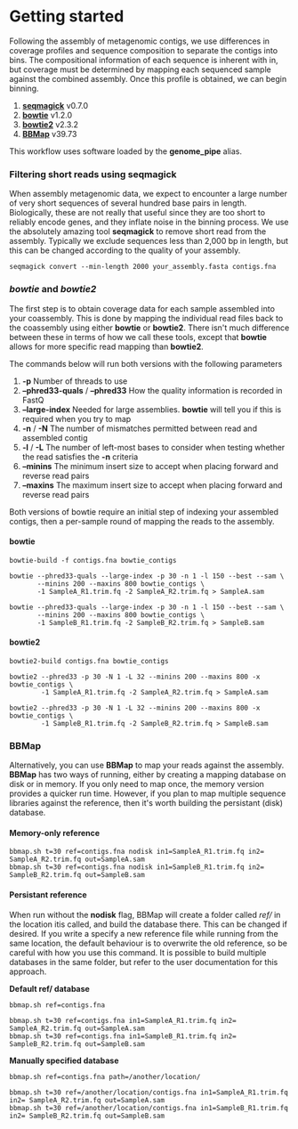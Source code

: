 # Getting started

Following the assembly of metagenomic contigs, we use differences in coverage profiles and sequence composition to separate the contigs into bins. The compositional information of each sequence is inherent with in, but coverage must be determined by mapping each sequenced sample against the combined assembly. Once this profile is obtained, we can begin binning.

1. [**seqmagick**](https://fhcrc.github.io/seqmagick/) v0.7.0
1. [**bowtie**](http://bowtie-bio.sourceforge.net/index.shtml) v1.2.0
1. [**bowtie2**](http://bowtie-bio.sourceforge.net/bowtie2/index.shtml) v2.3.2
1. [**BBMap**](https://jgi.doe.gov/data-and-tools/bbtools/bb-tools-user-guide/bbmap-guide/) v39.73

This workflow uses software loaded by the **genome_pipe** alias.

### Filtering short reads using seqmagick

When assembly metagenomic data, we expect to encounter a large number of very short sequences of several hundred base pairs in length. Biologically, these are not really that useful since they are too short to reliably encode genes, and they inflate noise in the binning process. We use the absolutely amazing tool **seqmagick** to remove short read from the assembly. Typically we exclude sequences less than 2,000 bp in length, but this can be changed according to the quality of your assembly.

```
seqmagick convert --min-length 2000 your_assembly.fasta contigs.fna
```

### *bowtie* and *bowtie2*

The first step is to obtain coverage data for each sample assembled into your coassembly. This is done by mapping the individual read files back to the coassembly using either
**bowtie** or **bowtie2**. There isn't much difference between these in terms of how we call these tools, except that **bowtie** allows for more specific read mapping than **bowtie2**.

The commands below will run both versions with the following parameters

1. **-p** Number of threads to use
1. **–phred33-quals** / **–phred33** How the quality information is recorded in FastQ
1. **–large-index** Needed for large assemblies. **bowtie** will tell you if this is required when you try to map
1. **-n** / **-N** The number of mismatches permitted between read and assembled contig
1. **-l** / **-L** The number of left-most bases to consider when testing whether the read satisfies the **-n** criteria
1. **–minins** The minimum insert size to accept when placing forward and reverse read pairs
1. **–maxins** The maximum insert size to accept when placing forward and reverse read pairs

Both versions of bowtie require an initial step of indexing your assembled contigs, then a per-sample round of mapping the reads to the assembly.

#### bowtie

```
bowtie-build -f contigs.fna bowtie_contigs

bowtie --phred33-quals --large-index -p 30 -n 1 -l 150 --best --sam \
       --minins 200 --maxins 800 bowtie_contigs \
       -1 SampleA_R1.trim.fq -2 SampleA_R2.trim.fq > SampleA.sam

bowtie --phred33-quals --large-index -p 30 -n 1 -l 150 --best --sam \
       --minins 200 --maxins 800 bowtie_contigs \
       -1 SampleB_R1.trim.fq -2 SampleB_R2.trim.fq > SampleB.sam
```

#### bowtie2

```
bowtie2-build contigs.fna bowtie_contigs

bowtie2 --phred33 -p 30 -N 1 -L 32 --minins 200 --maxins 800 -x bowtie_contigs \
        -1 SampleA_R1.trim.fq -2 SampleA_R2.trim.fq > SampleA.sam

bowtie2 --phred33 -p 30 -N 1 -L 32 --minins 200 --maxins 800 -x bowtie_contigs \
        -1 SampleB_R1.trim.fq -2 SampleB_R2.trim.fq > SampleB.sam
```

### BBMap

Alternatively, you can use **BBMap** to map your reads against the assembly. **BBMap** has two ways of running, either by creating a mapping database on disk or in memory. If you only need to map once, the memory version provides a quicker run time. However, if you plan to map multiple sequence libraries against the reference, then it's worth building the persistant (disk) database.

#### Memory-only reference

```
bbmap.sh t=30 ref=contigs.fna nodisk in1=SampleA_R1.trim.fq in2= SampleA_R2.trim.fq out=SampleA.sam
bbmap.sh t=30 ref=contigs.fna nodisk in1=SampleB_R1.trim.fq in2= SampleB_R2.trim.fq out=SampleB.sam
```

#### Persistant reference

When run without the **nodisk** flag, BBMap will create a folder called *ref/* in the location itis called, and build the database there. This can be changed if desired. If you write a specify a new reference file while running from the same location, the default behaviour is to overwrite the old reference, so be careful with how you use this command. It is possible to build multiple databases in the same folder, but refer to the user documentation for this approach.

**Default ref/ database**

```
bbmap.sh ref=contigs.fna

bbmap.sh t=30 ref=contigs.fna in1=SampleA_R1.trim.fq in2= SampleA_R2.trim.fq out=SampleA.sam
bbmap.sh t=30 ref=contigs.fna in1=SampleB_R1.trim.fq in2= SampleB_R2.trim.fq out=SampleB.sam
```

**Manually specified database**

```
bbmap.sh ref=contigs.fna path=/another/location/

bbmap.sh t=30 ref=/another/location/contigs.fna in1=SampleA_R1.trim.fq in2= SampleA_R2.trim.fq out=SampleA.sam
bbmap.sh t=30 ref=/another/location/contigs.fna in1=SampleB_R1.trim.fq in2= SampleB_R2.trim.fq out=SampleB.sam
```